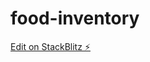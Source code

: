 # food-inventory

[Edit on StackBlitz ⚡️](https://stackblitz.com/edit/sveltejs-kit-template-default-1cvqjz)